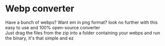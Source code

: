 # Webp converter
Have a bunch of webps? Want em in png format? look no further with this easy to use and 100% open-source converter
<br>
Just drag the files from the zip into a folder containing your webps and run the binary, it's that simple and ez
